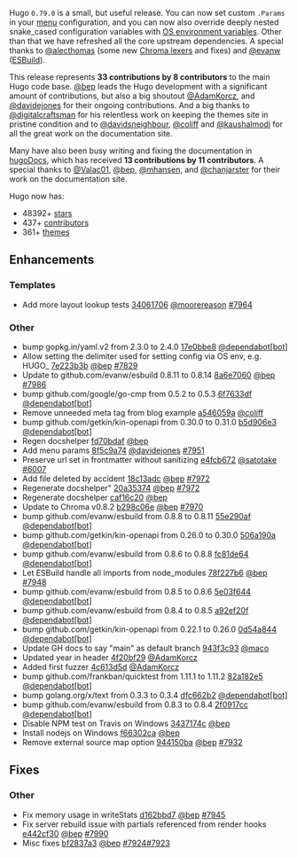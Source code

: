 Hugo `0.79.0` is a small, but useful release. You can now set custom `.Params` in your [menu](https://gohugo.io/content-management/menus/) configuration, and you can now also override deeply nested snake_cased configuration variables with [OS environment variables](https://gohugo.io/getting-started/configuration/#configure-with-environment-variables). Other than that we have refreshed all the core upstream dependencies. A special thanks to [@alecthomas](https://github.com/alecthomas) (some new [Chroma lexers](https://github.com/alecthomas/chroma/releases/tag/v0.8.2) and fixes) and [@evanw](https://github.com/evanw) ([ESBuild](https://github.com/evanw/esbuild)).

This release represents **33 contributions by 8 contributors** to the main Hugo code base. [@bep](https://github.com/bep) leads the Hugo development with a significant amount of contributions, but also a big shoutout [@AdamKorcz](https://github.com/AdamKorcz), and [@davidejones](https://github.com/davidejones) for their ongoing contributions. And a big thanks to [@digitalcraftsman](https://github.com/digitalcraftsman) for his relentless work on keeping the themes site in pristine condition and to [@davidsneighbour](https://github.com/davidsneighbour), [@coliff](https://github.com/coliff) and [@kaushalmodi](https://github.com/kaushalmodi) for all the great work on the documentation site.

Many have also been busy writing and fixing the documentation in [hugoDocs](https://github.com/gohugoio/hugoDocs), 
which has received **13 contributions by 11 contributors**. A special thanks to [@Valac01](https://github.com/Valac01), [@bep](https://github.com/bep), [@mhansen](https://github.com/mhansen), and [@chanjarster](https://github.com/chanjarster) for their work on the documentation site.

Hugo now has:

* 48392+ [stars](https://github.com/gohugoio/hugo/stargazers)
* 437+ [contributors](https://github.com/gohugoio/hugo/graphs/contributors)
* 361+ [themes](http://themes.gohugo.io/)

## Enhancements

### Templates

* Add more layout lookup tests [34061706](https://github.com/gohugoio/hugo/commit/34061706e6a9631d92ae3d01e0458eee7bc251cc) [@moorereason](https://github.com/moorereason) [#7964](https://github.com/gohugoio/hugo/issues/7964)

### Other

* bump gopkg.in/yaml.v2 from 2.3.0 to 2.4.0 [17e0bbe8](https://github.com/gohugoio/hugo/commit/17e0bbe821b508cea936bcfd5c1c181bdb8ad70d) [@dependabot[bot]](https://github.com/apps/dependabot) 
* Allow setting the delimiter used for setting config via OS env, e.g. HUGO_ [7e223b3b](https://github.com/gohugoio/hugo/commit/7e223b3baaef68d6e6f99e28f162362c81deffba) [@bep](https://github.com/bep) [#7829](https://github.com/gohugoio/hugo/issues/7829)
* Update to github.com/evanw/esbuild 0.8.11 to 0.8.14 [8a6e7060](https://github.com/gohugoio/hugo/commit/8a6e70605350255920100c5c085bb9ea6576d972) [@bep](https://github.com/bep) [#7986](https://github.com/gohugoio/hugo/issues/7986)
* bump github.com/google/go-cmp from 0.5.2 to 0.5.3 [6f7633df](https://github.com/gohugoio/hugo/commit/6f7633df7d2c06e32eac628f9c7809dfee75eeed) [@dependabot[bot]](https://github.com/apps/dependabot) 
* Remove unneeded meta tag from blog example [a546059a](https://github.com/gohugoio/hugo/commit/a546059a9c0b4541f6c9e292f2bb065c1b6115d9) [@coliff](https://github.com/coliff) 
* bump github.com/getkin/kin-openapi from 0.30.0 to 0.31.0 [b5d906e3](https://github.com/gohugoio/hugo/commit/b5d906e31e716328e2c0fbbdbfe6fc5b2ff98886) [@dependabot[bot]](https://github.com/apps/dependabot) 
* Regen docshelper [fd70bdaf](https://github.com/gohugoio/hugo/commit/fd70bdafe7dc5d18c9a2f22c49acc3a8de376e8e) [@bep](https://github.com/bep) 
* Add menu params [8f5c9a74](https://github.com/gohugoio/hugo/commit/8f5c9a747fcebb02bb99f5de272046411eb15370) [@davidejones](https://github.com/davidejones) [#7951](https://github.com/gohugoio/hugo/issues/7951)
* Preserve url set in frontmatter without sanitizing [e4fcb672](https://github.com/gohugoio/hugo/commit/e4fcb672ed8bae21fd9780292b54fea3040dd877) [@satotake](https://github.com/satotake) [#6007](https://github.com/gohugoio/hugo/issues/6007)
* Add file deleted by accident [18c13adc](https://github.com/gohugoio/hugo/commit/18c13adcd46bdff963311fdba9eaa9b5a299106e) [@bep](https://github.com/bep) [#7972](https://github.com/gohugoio/hugo/issues/7972)
* Regenerate docshelper" [20a35374](https://github.com/gohugoio/hugo/commit/20a35374a3c90adb32a90a5f671afb15165210be) [@bep](https://github.com/bep) [#7972](https://github.com/gohugoio/hugo/issues/7972)
* Regenerate docshelper [caf16c20](https://github.com/gohugoio/hugo/commit/caf16c20853947138883f6460682e19733895f52) [@bep](https://github.com/bep) 
* Update to Chroma v0.8.2 [b298c06e](https://github.com/gohugoio/hugo/commit/b298c06e0551e3eba10b39ae5668b7a6a36a08a7) [@bep](https://github.com/bep) [#7970](https://github.com/gohugoio/hugo/issues/7970)
* bump github.com/evanw/esbuild from 0.8.8 to 0.8.11 [55e290af](https://github.com/gohugoio/hugo/commit/55e290af41ad1c92af13679d4a84d64985d41456) [@dependabot[bot]](https://github.com/apps/dependabot) 
* bump github.com/getkin/kin-openapi from 0.26.0 to 0.30.0 [506a190a](https://github.com/gohugoio/hugo/commit/506a190a82cc5564012a1228b4179637b64e58eb) [@dependabot[bot]](https://github.com/apps/dependabot) 
* bump github.com/evanw/esbuild from 0.8.6 to 0.8.8 [fc81de64](https://github.com/gohugoio/hugo/commit/fc81de643934e84bb1e1392f6200559ee0ada9b6) [@dependabot[bot]](https://github.com/apps/dependabot) 
* Let ESBuild handle all imports from node_modules [78f227b6](https://github.com/gohugoio/hugo/commit/78f227b664d86c30fbb25f7a953b7ef8f2dacf13) [@bep](https://github.com/bep) [#7948](https://github.com/gohugoio/hugo/issues/7948)
* bump github.com/evanw/esbuild from 0.8.5 to 0.8.6 [5e03f644](https://github.com/gohugoio/hugo/commit/5e03f644a4507f51bdbcdb42b65ce4e99095374f) [@dependabot[bot]](https://github.com/apps/dependabot) 
* bump github.com/evanw/esbuild from 0.8.4 to 0.8.5 [a92ef20f](https://github.com/gohugoio/hugo/commit/a92ef20ff6e43ba05844539b60782e8190712cdc) [@dependabot[bot]](https://github.com/apps/dependabot) 
* bump github.com/getkin/kin-openapi from 0.22.1 to 0.26.0 [0d54a844](https://github.com/gohugoio/hugo/commit/0d54a844061e808dd5b4ff4874b2e4bd9df4d556) [@dependabot[bot]](https://github.com/apps/dependabot) 
* Update GH docs to say "main" as default branch [943f3c93](https://github.com/gohugoio/hugo/commit/943f3c932f5f67ab52bf8e0636e57751dc9b1891) [@maco](https://github.com/maco) 
* Updated year in header [4f20bf29](https://github.com/gohugoio/hugo/commit/4f20bf29eb246a2e65508175fdd5f25b44e98370) [@AdamKorcz](https://github.com/AdamKorcz) 
* Added first fuzzer [4c613d5d](https://github.com/gohugoio/hugo/commit/4c613d5d5d60b80a262e968ae8a4525eba8619a2) [@AdamKorcz](https://github.com/AdamKorcz) 
* bump github.com/frankban/quicktest from 1.11.1 to 1.11.2 [82a182e5](https://github.com/gohugoio/hugo/commit/82a182e52c4165b4f51d0cc8ef0f21df5d628c69) [@dependabot[bot]](https://github.com/apps/dependabot) 
* bump golang.org/x/text from 0.3.3 to 0.3.4 [dfc662b2](https://github.com/gohugoio/hugo/commit/dfc662b2086430dde96c18ccb6b92bba4f1be428) [@dependabot[bot]](https://github.com/apps/dependabot) 
* bump github.com/evanw/esbuild from 0.8.3 to 0.8.4 [2f0917cc](https://github.com/gohugoio/hugo/commit/2f0917cc014557e201a9348664736d608a7fa131) [@dependabot[bot]](https://github.com/apps/dependabot) 
* Disable NPM test on Travis on Windows [3437174c](https://github.com/gohugoio/hugo/commit/3437174c3a7b96925b82b351ac87530b4fa796a5) [@bep](https://github.com/bep) 
* Install nodejs on Windows [f66302ca](https://github.com/gohugoio/hugo/commit/f66302ca0579171ffd1730eb8f33dd05af3d9a00) [@bep](https://github.com/bep) 
* Remove external source map option [944150ba](https://github.com/gohugoio/hugo/commit/944150bafbbb5c3e807ba3688174e70764dbdc64) [@bep](https://github.com/bep) [#7932](https://github.com/gohugoio/hugo/issues/7932)

## Fixes

### Other

* Fix memory usage in writeStats [d162bbd7](https://github.com/gohugoio/hugo/commit/d162bbd7990b6a523bdadcd10bf60fcb43ecf270) [@bep](https://github.com/bep) [#7945](https://github.com/gohugoio/hugo/issues/7945)
* Fix server rebuild issue with partials referenced from render hooks [e442cf30](https://github.com/gohugoio/hugo/commit/e442cf30a215e33b49ce588a9098147282bd883f) [@bep](https://github.com/bep) [#7990](https://github.com/gohugoio/hugo/issues/7990)
* Misc fixes [bf2837a3](https://github.com/gohugoio/hugo/commit/bf2837a314eaf70135791984a423b0b09f58741d) [@bep](https://github.com/bep) [#7924](https://github.com/gohugoio/hugo/issues/7924)[#7923](https://github.com/gohugoio/hugo/issues/7923)





